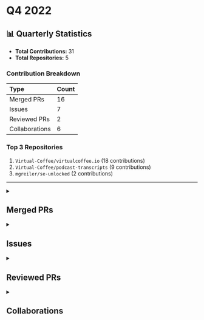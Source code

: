 # Q4 2022

## 📊 Quarterly Statistics

* **Total Contributions:** 31
* **Total Repositories:** 5

### Contribution Breakdown

| Type | Count |
| :--- | :--- |
| Merged PRs | 16 |
| Issues | 7 |
| Reviewed PRs | 2 |
| Collaborations | 6 |

### Top 3 Repositories

1. `Virtual-Coffee/virtualcoffee.io` (18 contributions)
2. `Virtual-Coffee/podcast-transcripts` (9 contributions)
3. `mgreiler/se-unlocked` (2 contributions)

---

<details>
  <summary><h2>Merged PRs</h2></summary>
<table style='width:100%; table-layout:fixed;'>
  <thead>
    <tr>
      <th style='width:5%;'>No.</th>
      <th style='width:20%;'>Project Name</th>
      <th style='width:20%;'>Title</th>
      <th style='width:35%;'>Description</th>
      <th style='width:20%;'>Date</th>
    </tr>
  </thead>
  <tbody>
    <tr>
      <td>1.</td>
      <td>Virtual-Coffee/podcast-transcripts</td>
      <td><a href='https://github.com/Virtual-Coffee/podcast-transcripts/pull/87'>Improve episode transcription Season 6 Episode 8</a></td>
      <td>## Link Issue<br>Closes #86  <br><br>## Description<br><br>- Improve transcript Season 6 Episode 8 with Shelley McHardy.<br>- Run `yarn check-srt` and fix incorrect timestamps.</td>
      <td>2022-12-28</td>
    </tr>
    <tr>
      <td>2.</td>
      <td>Virtual-Coffee/virtualcoffee.io</td>
      <td><a href='https://github.com/Virtual-Coffee/virtualcoffee.io/pull/776'>Add December 2022 newsletter to the website</a></td>
      <td>## Linked Issue<br><br>Closes #775 <br><br>&lt;!--<br><br>If you have a pull request related to a current issue please link to that issue number.<br><br>That issue can be linked to the pull request by using the side panel in the Github UI or using the `#` symbol followed by the number of the associated issue.<br><br>To link a pull request to an issue to show that a fix is in progress and to automatically close the issue when someone merges the pull request, type the keyword &quot;Closes&quot; followed by a reference to the issue. For example, Closes #404 or Closes Virtual-Coffee/virtualcoffee.io/issues/404.<br><br>--&gt;<br><br>## Description<br><br>- Add November 2022 newsletter.<br>- Update ` newsletters.ts`. <br><br>&lt;!--<br><br>A pull request description describes what constitutes the Pull Request and what changes you have made to the code.<br><br>It explains what you&#39;ve done, including any code changes, configuration changes, migrations included, new APIs introduced, changes made to old APIs, any new workers/crons introduced in the system, copy changes, and so on. You get the gist.<br><br>A good description informs everyone that is reaading it of the purpose of the pull request. This helps not just the current maintainers but anyone reading it now or in the future to understand your intent.<br><br>If the request is not complete but you want feedback use  Draft Pull Request option of the Pull request dropdown menu.<br><br>@mention individuals that you want to review the PR, and mention why. (“ @username I want to know what you think of this code.”)<br><br>--&gt;<br><br>## Methodology<br><br>&lt;!--<br><br>This section explains why the above changes explained were done.<br><br>Sometimes a developer feels that it&#39;s okay to write &quot;Business/Product requirement&quot; in the description. That&#39;s fine, but doing so defeats the purpose of this section.<br><br>If there is a better explanation as to why the changes were suggested, it&#39;s always good to attach a document reference link for that information.<br><br>A good &quot;Why&quot; section should explain the reasoning behind any changes.<br><br>--&gt;<br><br>## Code of Conduct<br><br>&gt; By submitting this pull request, you agree to follow our [Code of Conduct](https://virtualcoffee.io/code-of-conduct/)<br></td>
      <td>2022-12-15</td>
    </tr>
    <tr>
      <td>3.</td>
      <td>Virtual-Coffee/virtualcoffee.io</td>
      <td><a href='https://github.com/Virtual-Coffee/virtualcoffee.io/pull/763'>Update events page with recorded events section</a></td>
      <td>## Linked Issue<br><br>Closes #752 <br><br>&lt;!--<br><br>If you have a pull request related to a current issue please link to that issue number.<br><br>That issue can be linked to the pull request by using the side panel in the Github UI or using the `#` symbol followed by the number of the associated issue.<br><br>To link a pull request to an issue to show that a fix is in progress and to automatically close the issue when someone merges the pull request, type the keyword &quot;Closes&quot; followed by a reference to the issue. For example, Closes #404 or Closes Virtual-Coffee/virtualcoffee.io/issues/404.<br><br>--&gt;<br><br>## Description<br><br>- Add &quot;Recorded Events&quot; section to the Events page.<br><br>&lt;!--<br><br>A pull request description describes what constitutes the Pull Request and what changes you have made to the code.<br><br>It explains what you&#39;ve done, including any code changes, configuration changes, migrations included, new APIs introduced, changes made to old APIs, any new workers/crons introduced in the system, copy changes, and so on. You get the gist.<br><br>A good description informs everyone that is reaading it of the purpose of the pull request. This helps not just the current maintainers but anyone reading it now or in the future to understand your intent.<br><br>If the request is not complete but you want feedback use  Draft Pull Request option of the Pull request dropdown menu.<br><br>@mention individuals that you want to review the PR, and mention why. (“ @username I want to know what you think of this code.”)<br><br>--&gt;<br><br>## Methodology<br><br>&lt;!--<br><br>This section explains why the above changes explained were done.<br><br>Sometimes a developer feels that it&#39;s okay to write &quot;Business/Product requirement&quot; in the description. That&#39;s fine, but doing so defeats the purpose of this section.<br><br>If there is a better explanation as to why the changes were suggested, it&#39;s always good to attach a document reference link for that information.<br><br>A good &quot;Why&quot; section should explain the reasoning behind any changes.<br><br>--&gt;<br><br>## Code of Conduct<br><br>&gt; By submitting this pull request, you agree to follow our [Code of Conduct](https://virtualcoffee.io/code-of-conduct/)<br></td>
      <td>2022-12-07</td>
    </tr>
    <tr>
      <td>4.</td>
      <td>Virtual-Coffee/podcast-transcripts</td>
      <td><a href='https://github.com/Virtual-Coffee/podcast-transcripts/pull/85'>Improve episode transcription Season 3 Episode 3</a></td>
      <td>## Link Issue<br>Closes #57 <br><br>## Description<br><br>- Improve transcript Season 3 Episode 3 with Ayu Adiati.<br>- Run `yarn check-srt` and fix incorrect timestamps.</td>
      <td>2022-11-25</td>
    </tr>
    <tr>
      <td>5.</td>
      <td>Virtual-Coffee/podcast-transcripts</td>
      <td><a href='https://github.com/Virtual-Coffee/podcast-transcripts/pull/84'>Improve episode transcription Season 6 Episode 7</a></td>
      <td>## Link Issue<br>Closes #39 <br><br>## Description<br><br>- Improve transcript Season 6 Episode 7 with Ryan Kahn.<br>- Run `yarn check-srt` and fix incorrect timestamps.</td>
      <td>2022-11-11</td>
    </tr>
    <tr>
      <td>6.</td>
      <td>Virtual-Coffee/virtualcoffee.io</td>
      <td><a href='https://github.com/Virtual-Coffee/virtualcoffee.io/pull/745'>Add November 2022 newsletter to the website</a></td>
      <td>## Linked Issue<br><br>Closes #742 <br><br>&lt;!--<br><br>If you have a pull request related to a current issue please link to that issue number.<br><br>That issue can be linked to the pull request by using the side panel in the Github UI or using the `#` symbol followed by the number of the associated issue.<br><br>To link a pull request to an issue to show that a fix is in progress and to automatically close the issue when someone merges the pull request, type the keyword &quot;Closes&quot; followed by a reference to the issue. For example, Closes #404 or Closes Virtual-Coffee/virtualcoffee.io/issues/404.<br><br>--&gt;<br><br>## Description<br><br>- Add November 2022 newsletter.<br>- Update `newsletters.ts`<br><br>&lt;!--<br><br>A pull request description describes what constitutes the Pull Request and what changes you have made to the code.<br><br>It explains what you&#39;ve done, including any code changes, configuration changes, migrations included, new APIs introduced, changes made to old APIs, any new workers/crons introduced in the system, copy changes, and so on. You get the gist.<br><br>A good description informs everyone that is reaading it of the purpose of the pull request. This helps not just the current maintainers but anyone reading it now or in the future to understand your intent.<br><br>If the request is not complete but you want feedback use  Draft Pull Request option of the Pull request dropdown menu.<br><br>@mention individuals that you want to review the PR, and mention why. (“ @username I want to know what you think of this code.”)<br><br>--&gt;<br><br>## Methodology<br><br>&lt;!--<br><br>This section explains why the above changes explained were done.<br><br>Sometimes a developer feels that it&#39;s okay to write &quot;Business/Product requirement&quot; in the description. That&#39;s fine, but doing so defeats the purpose of this section.<br><br>If there is a better explanation as to why the changes were suggested, it&#39;s always good to attach a document reference link for that information.<br><br>A good &quot;Why&quot; section should explain the reasoning behind any changes.<br><br>--&gt;<br><br>## Code of Conduct<br><br>&gt; By submitting this pull request, you agree to follow our [Code of Conduct](https://virtualcoffee.io/code-of-conduct/)<br></td>
      <td>2022-11-06</td>
    </tr>
    <tr>
      <td>7.</td>
      <td>Virtual-Coffee/virtualcoffee.io</td>
      <td><a href='https://github.com/Virtual-Coffee/virtualcoffee.io/pull/728'>Convert `newsletters.js` to TypeScript</a></td>
      <td>## Linked Issue<br><br>Closes #688 <br><br>&lt;!--<br><br>If you have a pull request related to a current issue please link to that issue number.<br><br>That issue can be linked to the pull request by using the side panel in the Github UI or using the `#` symbol followed by the number of the associated issue.<br><br>To link a pull request to an issue to show that a fix is in progress and to automatically close the issue when someone merges the pull request, type the keyword &quot;Closes&quot; followed by a reference to the issue. For example, Closes #404 or Closes Virtual-Coffee/virtualcoffee.io/issues/404.<br><br>--&gt;<br><br>## Description<br><br>- Change file name from `newsletters.js` to `newsletters.ts`<br>- Implement TypeScript in `newsletters.ts`<br>- Add comments in `newsletters.ts`<br><br>&lt;!--<br><br>A pull request description describes what constitutes the Pull Request and what changes you have made to the code.<br><br>It explains what you&#39;ve done, including any code changes, configuration changes, migrations included, new APIs introduced, changes made to old APIs, any new workers/crons introduced in the system, copy changes, and so on. You get the gist.<br><br>A good description informs everyone that is reaading it of the purpose of the pull request. This helps not just the current maintainers but anyone reading it now or in the future to understand your intent.<br><br>If the request is not complete but you want feedback use  Draft Pull Request option of the Pull request dropdown menu.<br><br>@mention individuals that you want to review the PR, and mention why. (“ @username I want to know what you think of this code.”)<br><br>--&gt;<br><br>## Methodology<br><br>&lt;!--<br><br>This section explains why the above changes explained were done.<br><br>Sometimes a developer feels that it&#39;s okay to write &quot;Business/Product requirement&quot; in the description. That&#39;s fine, but doing so defeats the purpose of this section.<br><br>If there is a better explanation as to why the changes were suggested, it&#39;s always good to attach a document reference link for that information.<br><br>A good &quot;Why&quot; section should explain the reasoning behind any changes.<br><br>--&gt;<br><br>## Code of Conduct<br><br>&gt; By submitting this pull request, you agree to follow our [Code of Conduct](https://virtualcoffee.io/code-of-conduct/)<br></td>
      <td>2022-10-21</td>
    </tr>
    <tr>
      <td>8.</td>
      <td>Virtual-Coffee/virtualcoffee.io</td>
      <td><a href='https://github.com/Virtual-Coffee/virtualcoffee.io/pull/708'>Fix links on Table of Content in CONTRIBUTING.md</a></td>
      <td>## Linked Issue<br><br>Closes #707<br><br>&lt;!--<br><br>If you have a pull request related to a current issue please link to that issue number.<br><br>That issue can be linked to the pull request by using the side panel in the Github UI or using the `#` symbol followed by the number of the associated issue.<br><br>To link a pull request to an issue to show that a fix is in progress and to automatically close the issue when someone merges the pull request, type the keyword &quot;Closes&quot; followed by a reference to the issue. For example, Closes #404 or Closes Virtual-Coffee/virtualcoffee.io/issues/404.<br><br>--&gt;<br><br>## Description<br><br>Update `CONTRIBUTING.md`:<br>- Fix links on the Table of Content.<br>- Fix typos.<br>- Minor tweaks.<br>- Fix headings to follow semantic HTML.<br><br>&lt;!--<br><br>A pull request description describes what constitutes the Pull Request and what changes you have made to the code.<br><br>It explains what you&#39;ve done, including any code changes, configuration changes, migrations included, new APIs introduced, changes made to old APIs, any new workers/crons introduced in the system, copy changes, and so on. You get the gist.<br><br>A good description informs everyone that is reaading it of the purpose of the pull request. This helps not just the current maintainers but anyone reading it now or in the future to understand your intent.<br><br>If the request is not complete but you want feedback use  Draft Pull Request option of the Pull request dropdown menu.<br><br>@mention individuals that you want to review the PR, and mention why. (“ @username I want to know what you think of this code.”)<br><br>--&gt;<br><br>## Methodology<br><br>&lt;!--<br><br>This section explains why the above changes explained were done.<br><br>Sometimes a developer feels that it&#39;s okay to write &quot;Business/Product requirement&quot; in the description. That&#39;s fine, but doing so defeats the purpose of this section.<br><br>If there is a better explanation as to why the changes were suggested, it&#39;s always good to attach a document reference link for that information.<br><br>A good &quot;Why&quot; section should explain the reasoning behind any changes.<br><br>--&gt;<br><br>## Code of Conduct<br><br>&gt; By submitting this pull request, you agree to follow our [Code of Conduct](https://virtualcoffee.io/code-of-conduct/)<br></td>
      <td>2022-10-14</td>
    </tr>
    <tr>
      <td>9.</td>
      <td>mgreiler/se-unlocked</td>
      <td><a href='https://github.com/mgreiler/se-unlocked/pull/156'>Improve transcript 65 Harshit Chitalia</a></td>
      <td>## Issue Link<br><br>Closes #146<br><br>## Description<br><br>- Improve transcript Episode 65 with Harshit Chitalia.<br>- Keeping max. 81 chars per line.</td>
      <td>2022-10-14</td>
    </tr>
    <tr>
      <td>10.</td>
      <td>Virtual-Coffee/virtualcoffee.io</td>
      <td><a href='https://github.com/Virtual-Coffee/virtualcoffee.io/pull/702'>Update CONTRIBUTING and README files</a></td>
      <td>## Linked Issue<br><br>Closes #699 <br><br>&lt;!--<br><br>If you have a pull request related to a current issue please link to that issue number.<br><br>That issue can be linked to the pull request by using the side panel in the Github UI or using the `#` symbol followed by the number of the associated issue.<br><br>To link a pull request to an issue to show that a fix is in progress and to automatically close the issue when someone merges the pull request, type the keyword &quot;Closes&quot; followed by a reference to the issue. For example, Closes #404 or Closes Virtual-Coffee/virtualcoffee.io/issues/404.<br><br>--&gt;<br><br>## Description<br><br>- Update `CONTRIBUTING.md`:<br>  - Change the &quot;Local development&quot; title to &quot;Setting Up Local Environment To Work On Issues&quot; in .<br>  - Add bullet point with how to create new branch.<br>- Update `README.md`:<br>  - Add bullet points to &quot;Working On The Site&quot; section with the links to `CONTRIBUTING.md` and our open source resources on the website.<br>  - Minor tweaks and fix punctuations.<br><br>&lt;!--<br><br>A pull request description describes what constitutes the Pull Request and what changes you have made to the code.<br><br>It explains what you&#39;ve done, including any code changes, configuration changes, migrations included, new APIs introduced, changes made to old APIs, any new workers/crons introduced in the system, copy changes, and so on. You get the gist.<br><br>A good description informs everyone that is reaading it of the purpose of the pull request. This helps not just the current maintainers but anyone reading it now or in the future to understand your intent.<br><br>If the request is not complete but you want feedback use  Draft Pull Request option of the Pull request dropdown menu.<br><br>@mention individuals that you want to review the PR, and mention why. (“ @username I want to know what you think of this code.”)<br><br>--&gt;<br><br>## Methodology<br><br>&lt;!--<br><br>This section explains why the above changes explained were done.<br><br>Sometimes a developer feels that it&#39;s okay to write &quot;Business/Product requirement&quot; in the description. That&#39;s fine, but doing so defeats the purpose of this section.<br><br>If there is a better explanation as to why the changes were suggested, it&#39;s always good to attach a document reference link for that information.<br><br>A good &quot;Why&quot; section should explain the reasoning behind any changes.<br><br>--&gt;<br><br>## Code of Conduct<br><br>&gt; By submitting this pull request, you agree to follow our [Code of Conduct](https://virtualcoffee.io/code-of-conduct/)<br></td>
      <td>2022-10-13</td>
    </tr>
    <tr>
      <td>11.</td>
      <td>Virtual-Coffee/podcast-transcripts</td>
      <td><a href='https://github.com/Virtual-Coffee/podcast-transcripts/pull/83'>Improve transcript Season 4 Episode 2</a></td>
      <td>## Description<br><br>- Improve transcript Season 4 Episode 2 with Todd Libby.<br>- Run `yarn check-srt` and fix incorrect timestamps.</td>
      <td>2022-10-12</td>
    </tr>
    <tr>
      <td>12.</td>
      <td>Virtual-Coffee/podcast-transcripts</td>
      <td><a href='https://github.com/Virtual-Coffee/podcast-transcripts/pull/81'>Update Podcast Docs</a></td>
      <td>## Links<br>Closes #80 <br><br>## Description<br><br>- Replace `yarn srt-check` with `yarn check-srt` in the `improve-episode-transcription.md` file.<br>- Add explanation to fix incorrect timestamps format manually in the README file. </td>
      <td>2022-10-10</td>
    </tr>
    <tr>
      <td>13.</td>
      <td>Virtual-Coffee/podcast-transcripts</td>
      <td><a href='https://github.com/Virtual-Coffee/podcast-transcripts/pull/79'>Improve episode transcription Season 5 Special Kirk Day (5_999.srt)</a></td>
      <td>## Links<br>Closes #45 <br><br>## Description<br>- Improve transcript Season 5 Special Kirk Day episode.<br>- Fix timestamps manually.<br>- Run `yarn check-srt` and fix incorrect timestamp formatting.</td>
      <td>2022-10-10</td>
    </tr>
    <tr>
      <td>14.</td>
      <td>Virtual-Coffee/virtualcoffee.io</td>
      <td><a href='https://github.com/Virtual-Coffee/virtualcoffee.io/pull/668'>Add Code of Conduct link to the footer</a></td>
      <td>## Linked Issue<br><br>Closes #653<br><br>&lt;!--<br><br>If you have a pull request related to a current issue please link to that issue number.<br><br>That issue can be linked to the pull request by using the side panel in the Github UI or using the `#` symbol followed by the number of the associated issue.<br><br>To link a pull request to an issue to show that a fix is in progress and to automatically close the issue when someone merges the pull request, type the keyword &quot;Closes&quot; followed by a reference to the issue. For example, Closes #404 or Closes Virtual-Coffee/virtualcoffee.io/issues/404.<br><br>--&gt;<br><br>## Description<br><br>- Add Code of Conduct link to the footer.<br>- Add and use `&lt;Link to&gt;` to replace `&lt;a href&gt;` for internal links.<br><br>&lt;!--<br><br>A pull request description describes what constitutes the Pull Request and what changes you have made to the code.<br><br>It explains what you&#39;ve done, including any code changes, configuration changes, migrations included, new APIs introduced, changes made to old APIs, any new workers/crons introduced in the system, copy changes, and so on. You get the gist.<br><br>A good description informs everyone that is reaading it of the purpose of the pull request. This helps not just the current maintainers but anyone reading it now or in the future to understand your intent.<br><br>If the request is not complete but you want feedback use  Draft Pull Request option of the Pull request dropdown menu.<br><br>@mention individuals that you want to review the PR, and mention why. (“ @username I want to know what you think of this code.”)<br><br>--&gt;<br><br>## Methodology<br><br>&lt;!--<br><br>This section explains why the above changes explained were done.<br><br>Sometimes a developer feels that it&#39;s okay to write &quot;Business/Product requirement&quot; in the description. That&#39;s fine, but doing so defeats the purpose of this section.<br><br>If there is a better explanation as to why the changes were suggested, it&#39;s always good to attach a document reference link for that information.<br><br>A good &quot;Why&quot; section should explain the reasoning behind any changes.<br><br>--&gt;<br><br>## Code of Conduct<br><br>&gt; By submitting this pull request, you agree to follow our [Code of Conduct](https://virtualcoffee.io/code-of-conduct/)<br></td>
      <td>2022-10-05</td>
    </tr>
    <tr>
      <td>15.</td>
      <td>Virtual-Coffee/virtualcoffee.io</td>
      <td><a href='https://github.com/Virtual-Coffee/virtualcoffee.io/pull/658'>Add Hacktoberfest 2022 badge to profile</a></td>
      <td>* Add flare<br>* Edit Hashnode&#39;s username<br><br>## Linked Issue<br><br>#643 <br><br>&lt;!--<br><br>If you have a pull request related to a current issue please link to that issue number.<br><br>That issue can be linked to the pull request by using the side panel in the Github UI or using the `#` symbol followed by the number of the associated issue.<br><br>To link a pull request to an issue to show that a fix is in progress and to automatically close the issue when someone merges the pull request, type the keyword &quot;Closes&quot; followed by a reference to the issue. For example, Closes #404 or Closes Virtual-Coffee/virtualcoffee.io/issues/404.<br><br>--&gt;<br><br>## Description<br><br>- Add Hacktoberfest 2022 badge to Ayu&#39;s member profile.<br>- Add flare<br>- Edit Hashnode&#39;s username.<br><br>&lt;!--<br><br>A pull request description describes what constitutes the Pull Request and what changes you have made to the code.<br><br>It explains what you&#39;ve done, including any code changes, configuration changes, migrations included, new APIs introduced, changes made to old APIs, any new workers/crons introduced in the system, copy changes, and so on. You get the gist.<br><br>A good description informs everyone that is reaading it of the purpose of the pull request. This helps not just the current maintainers but anyone reading it now or in the future to understand your intent.<br><br>If the request is not complete but you want feedback use  Draft Pull Request option of the Pull request dropdown menu.<br><br>@mention individuals that you want to review the PR, and mention why. (“ @username I want to know what you think of this code.”)<br><br>--&gt;<br><br>## Methodology<br><br>&lt;!--<br><br>This section explains why the above changes explained were done.<br><br>Sometimes a developer feels that it&#39;s okay to write &quot;Business/Product requirement&quot; in the description. That&#39;s fine, but doing so defeats the purpose of this section.<br><br>If there is a better explanation as to why the changes were suggested, it&#39;s always good to attach a document reference link for that information.<br><br>A good &quot;Why&quot; section should explain the reasoning behind any changes.<br><br>--&gt;<br><br>## Code of Conduct<br><br>&gt; By submitting this pull request, you agree to follow our [Code of Conduct](https://virtualcoffee.io/code-of-conduct/)<br></td>
      <td>2022-10-04</td>
    </tr>
    <tr>
      <td>16.</td>
      <td>Virtual-Coffee/virtualcoffee.io</td>
      <td><a href='https://github.com/Virtual-Coffee/virtualcoffee.io/pull/657'>Add October 2022 newsletter to website</a></td>
      <td>## Linked Issue<br><br>Closes #644 <br><br>&lt;!--<br><br>If you have a pull request related to a current issue please link to that issue number.<br><br>That issue can be linked to the pull request by using the side panel in the Github UI or using the `#` symbol followed by the number of the associated issue.<br><br>To link a pull request to an issue to show that a fix is in progress and to automatically close the issue when someone merges the pull request, type the keyword &quot;Closes&quot; followed by a reference to the issue. For example, Closes #404 or Closes Virtual-Coffee/virtualcoffee.io/issues/404.<br><br>--&gt;<br><br>## Description<br><br>- Add the October 2022 newsletter.<br>- Update `newsletter.js` to add the issue to the index.<br><br>&lt;!--<br><br>A pull request description describes what constitutes the Pull Request and what changes you have made to the code.<br><br>It explains what you&#39;ve done, including any code changes, configuration changes, migrations included, new APIs introduced, changes made to old APIs, any new workers/crons introduced in the system, copy changes, and so on. You get the gist.<br><br>A good description informs everyone that is reaading it of the purpose of the pull request. This helps not just the current maintainers but anyone reading it now or in the future to understand your intent.<br><br>If the request is not complete but you want feedback use  Draft Pull Request option of the Pull request dropdown menu.<br><br>@mention individuals that you want to review the PR, and mention why. (“ @username I want to know what you think of this code.”)<br><br>--&gt;<br><br>## Methodology<br><br>&lt;!--<br><br>This section explains why the above changes explained were done.<br><br>Sometimes a developer feels that it&#39;s okay to write &quot;Business/Product requirement&quot; in the description. That&#39;s fine, but doing so defeats the purpose of this section.<br><br>If there is a better explanation as to why the changes were suggested, it&#39;s always good to attach a document reference link for that information.<br><br>A good &quot;Why&quot; section should explain the reasoning behind any changes.<br><br>--&gt;<br><br>## Code of Conduct<br><br>&gt; By submitting this pull request, you agree to follow our [Code of Conduct](https://virtualcoffee.io/code-of-conduct/)<br></td>
      <td>2022-10-04</td>
    </tr>
  </tbody>
</table>
</details>

<details>
  <summary><h2>Issues</h2></summary>
<table style='width:100%; table-layout:fixed;'>
  <thead>
    <tr>
      <th style='width:5%;'>No.</th>
      <th style='width:20%;'>Project Name</th>
      <th style='width:20%;'>Title</th>
      <th style='width:35%;'>Description</th>
      <th style='width:20%;'>Date</th>
    </tr>
  </thead>
  <tbody>
    <tr>
      <td>1.</td>
      <td>Virtual-Coffee/podcast-transcripts</td>
      <td><a href='https://github.com/Virtual-Coffee/podcast-transcripts/issues/86'>Improve episode transcription Season 6 Episode 8</a></td>
      <td>## Issue Context<br><br>Our podcast&#39;s transcriptions are automatically generated, so there would be typos or missing words. <br><br>We want to improve every episode&#39;s transcription so they can be accessible to everyone. Currently, we are doing this manually.<br><br>## Steps To Update<br><br>- Open the file of the podcast&#39;s episode. <br>  e.g.: `1_0.srt` means season 1 episode 0<br>-  Listen to the podcast&#39;s episode and improve the transcript based on your hearing.<br>-  [Fix the format](https://github.com/Virtual-Coffee/podcast-transcripts#fixing-formatting-issues) by running `yarn check-srt`.<br>- After running `yarn check-srt`, fix timestamps suggestions format manually, if any.<br><br>## Accessibility Resources<br><br>- [Transcribing Audio to Text - W3C WAI](https://www.w3.org/WAI/media/av/transcribing/)<br><br>If you have questions or need help, please let us know.<br></td>
      <td>2022-12-28</td>
    </tr>
    <tr>
      <td>2.</td>
      <td>Virtual-Coffee/virtualcoffee.io</td>
      <td><a href='https://github.com/Virtual-Coffee/virtualcoffee.io/issues/775'>Add December 2022 newsletter to the website </a></td>
      <td>## Issue Context<br><br>Every month, we try to get the newsletter up on the site within a week of emailing it. Currently, we&#39;re moving them over &quot;by hand.&quot;<br><br>## Steps to update<br><br>In the code base, navigate to `app &gt; routes &gt; newsletter &gt; issues` and create a new file `2022-12.jsx`.<br>You can look at the existing newsletters ( `app &gt; routes &gt; newsletter &gt; issues`) as a template.<br><br>Make sure to add it to the index by following the steps in [Newsletters section in our README](https://github.com/Virtual-Coffee/virtualcoffee.io#newsletters) and update the content accordingly based on our email newsletter.<br><br>If you have questions, please let us know. We&#39;re up for pairing if anyone wants to walk through this!</td>
      <td>2022-12-14</td>
    </tr>
    <tr>
      <td>3.</td>
      <td>Virtual-Coffee/virtualcoffee.io</td>
      <td><a href='https://github.com/Virtual-Coffee/virtualcoffee.io/issues/742'>Add November 2022 newsletter to the website</a></td>
      <td>## Issue Context<br><br>Every month, we try to get the newsletter up on the site within a week of emailing it. Currently, we&#39;re moving them over &quot;by hand.&quot;<br><br>## Steps to update<br><br>In the code base, navigate to `app &gt; routes &gt; newsletter &gt; issues` and create a new file `2022-11.jsx`.<br>You can look at the existing newsletters ( `app &gt; routes &gt; newsletter &gt; issues`) as a template.<br><br>Make sure to add it to the index by following the steps in [Newsletters section in our README](https://github.com/Virtual-Coffee/virtualcoffee.io#newsletters) and update the content accordingly based on our email newsletter.<br><br>If you have questions, please let us know. We&#39;re up for pairing if anyone wants to walk through this!</td>
      <td>2022-11-05</td>
    </tr>
    <tr>
      <td>4.</td>
      <td>Virtual-Coffee/virtualcoffee.io</td>
      <td><a href='https://github.com/Virtual-Coffee/virtualcoffee.io/issues/707'>Fix links on the Table of Contents in CONTRIBUTING.md</a></td>
      <td>### Is there an existing issue for this?<br><br>- [X] I have searched the existing issues<br><br>### Context for documentation change<br><br>Some links on the Table of Content (TOC) in `CONTRIBUTING.md` are not correct. <br><br>### Proposed solution<br><br>Fix the links in the TOC.<br><br>### Resources that can help<br><br>_No response_<br><br>### Collaborators<br><br>_No response_<br><br>### Code of Conduct<br><br>- [X] I&#39;ve read the Code of Conduct and understand my responsibilities as a member of the Virtual Coffee community</td>
      <td>2022-10-14</td>
    </tr>
    <tr>
      <td>5.</td>
      <td>Virtual-Coffee/virtualcoffee.io</td>
      <td><a href='https://github.com/Virtual-Coffee/virtualcoffee.io/issues/699'>Add creating a new branch for contribution</a></td>
      <td>### Is there an existing issue for this?<br><br>- [X] I have searched the existing issues<br><br>### Context for documentation change<br><br>Noticed some contributors made changes directly on `main` branch. We want to make sure that we provide information that all contributors should create a new branch to work on changes to avoid pushing changes directly to `main` branch and keep it clean.<br><br>### Proposed solution<br><br>- Add information and how to create new branch in the `CONTRIBUTING.md`.<br>- We can use the [Local Development](https://github.com/Virtual-Coffee/virtualcoffee.io/blob/main/CONTRIBUTING.md#local-development) section to add this information.<br>- Maybe change the title as well to &quot;Working On Issues&quot; or &quot;Local Environment Preparation&quot; or &quot;Setting Up Local Environment&quot;.<br>- Link the `CONTRIBUTING.md` to all VC repos.<br><br>**Additional and need some thoughts**:<br>- Link the `CONTRIBUTING.md` to [Working on the site](https://github.com/Virtual-Coffee/virtualcoffee.io#working-on-the-site) section in the `README.md`.<br>  It would be something like:<br>    ```markdown<br>      ## Working on the site<br>      - This site is built using Remix.<br>      - Please refer to our CONTRIBUTING guidelines to make contributions.<br>     ```<br><br>### Resources that can help<br><br>_No response_<br><br>### Collaborators<br><br>@danieltott we have a section of [Working With Issues](https://github.com/Virtual-Coffee/virtualcoffee.io/blob/main/CONTRIBUTING.md#working-with-issues).<br>Would the new title of &quot;Working On Issues&quot; be confusing?<br>I&#39;m thinking of &quot;Local Environment Preparation&quot; or &quot;Setting Up Local Environment&quot;. Any thoughts?<br><br>### Code of Conduct<br><br>- [X] I&#39;ve read the Code of Conduct and understand my responsibilities as a member of the Virtual Coffee community</td>
      <td>2022-10-12</td>
    </tr>
    <tr>
      <td>6.</td>
      <td>Virtual-Coffee/podcast-transcripts</td>
      <td><a href='https://github.com/Virtual-Coffee/podcast-transcripts/issues/80'>Update Docs</a></td>
      <td>## Issue Context<br><br>- In the issues template, a couple of bullet points consist of `yarn srt-check`. But the correct command is `yarn check-srt`.<br>- Besides in the issue, we want to have an explanation in the README to fix the incorrect timestamps format manually after running `yarn check-srt`.<br><br>## Steps To Update<br>- Replace `yarn srt-check` with `yarn check-srt` in the `improve-episode-transcription.md` file.<br>- Add and explanation to fix the incorrect timestamps format manually in the README file.</td>
      <td>2022-10-10</td>
    </tr>
    <tr>
      <td>7.</td>
      <td>Virtual-Coffee/virtualcoffee.io</td>
      <td><a href='https://github.com/Virtual-Coffee/virtualcoffee.io/issues/644'>Add October 2022 newsletter to the website</a></td>
      <td>## Issue Context<br><br>Every month, we try to get the newsletter up on the site within a week of emailing it. Currently, we&#39;re moving them over &quot;by hand.&quot;<br><br>## Steps to update<br><br>In the code base, navigate to `app &gt; routes &gt; newsletter &gt; issues` and create a new file `2022-10.jsx`.<br>You can look at the existing newsletters ( `app &gt; routes &gt; newsletter &gt; issues`) as a template.<br><br>Make sure to add it to the index by following the steps in [Newsletters section in our README](https://github.com/Virtual-Coffee/virtualcoffee.io#newsletters) and update the content accordingly based on our email newsletter.<br><br>If you have questions, please let us know. We&#39;re up for pairing if anyone wants to walk through this!</td>
      <td>2022-10-03</td>
    </tr>
  </tbody>
</table>
</details>

<details>
  <summary><h2>Reviewed PRs</h2></summary>
<table style='width:100%; table-layout:fixed;'>
  <thead>
    <tr>
      <th style='width:5%;'>No.</th>
      <th style='width:20%;'>Project Name</th>
      <th style='width:20%;'>Title</th>
      <th style='width:35%;'>Description</th>
      <th style='width:20%;'>Date</th>
    </tr>
  </thead>
  <tbody>
    <tr>
      <td>1.</td>
      <td>adiati98/business-hours-airtable</td>
      <td><a href='https://github.com/adiati98/business-hours-airtable/pull/13'>Bump qs from 6.5.2 to 6.5.3</a></td>
      <td>Bumps [qs](https://github.com/ljharb/qs) from 6.5.2 to 6.5.3.<br>&lt;details&gt;<br>&lt;summary&gt;Changelog&lt;/summary&gt;<br>&lt;p&gt;&lt;em&gt;Sourced from &lt;a href=&quot;https://github.com/ljharb/qs/blob/main/CHANGELOG.md&quot;&gt;qs&#39;s changelog&lt;/a&gt;.&lt;/em&gt;&lt;/p&gt;<br>&lt;blockquote&gt;<br>&lt;h2&gt;&lt;strong&gt;6.5.3&lt;/strong&gt;&lt;/h2&gt;<br>&lt;ul&gt;<br>&lt;li&gt;[Fix] &lt;code&gt;parse&lt;/code&gt;: ignore &lt;code&gt;__proto__&lt;/code&gt; keys (&lt;a href=&quot;https://github-redirect.dependabot.com/ljharb/qs/issues/428&quot;&gt;#428&lt;/a&gt;)&lt;/li&gt;<br>&lt;li&gt;[Fix] &lt;code&gt;utils.merge&lt;/code&gt;: avoid a crash with a null target and a truthy non-array source&lt;/li&gt;<br>&lt;li&gt;[Fix] correctly parse nested arrays&lt;/li&gt;<br>&lt;li&gt;[Fix] &lt;code&gt;stringify&lt;/code&gt;: fix a crash with &lt;code&gt;strictNullHandling&lt;/code&gt; and a custom &lt;code&gt;filter&lt;/code&gt;/&lt;code&gt;serializeDate&lt;/code&gt; (&lt;a href=&quot;https://github-redirect.dependabot.com/ljharb/qs/issues/279&quot;&gt;#279&lt;/a&gt;)&lt;/li&gt;<br>&lt;li&gt;[Fix] &lt;code&gt;utils&lt;/code&gt;: &lt;code&gt;merge&lt;/code&gt;: fix crash when &lt;code&gt;source&lt;/code&gt; is a truthy primitive &amp; no options are provided&lt;/li&gt;<br>&lt;li&gt;[Fix] when &lt;code&gt;parseArrays&lt;/code&gt; is false, properly handle keys ending in &lt;code&gt;[]&lt;/code&gt;&lt;/li&gt;<br>&lt;li&gt;[Fix] fix for an impossible situation: when the formatter is called with a non-string value&lt;/li&gt;<br>&lt;li&gt;[Fix] &lt;code&gt;utils.merge&lt;/code&gt;: avoid a crash with a null target and an array source&lt;/li&gt;<br>&lt;li&gt;[Refactor] &lt;code&gt;utils&lt;/code&gt;: reduce observable [[Get]]s&lt;/li&gt;<br>&lt;li&gt;[Refactor] use cached &lt;code&gt;Array.isArray&lt;/code&gt;&lt;/li&gt;<br>&lt;li&gt;[Refactor] &lt;code&gt;stringify&lt;/code&gt;: Avoid arr = arr.concat(...), push to the existing instance (&lt;a href=&quot;https://github-redirect.dependabot.com/ljharb/qs/issues/269&quot;&gt;#269&lt;/a&gt;)&lt;/li&gt;<br>&lt;li&gt;[Refactor] &lt;code&gt;parse&lt;/code&gt;: only need to reassign the var once&lt;/li&gt;<br>&lt;li&gt;[Robustness] &lt;code&gt;stringify&lt;/code&gt;: avoid relying on a global &lt;code&gt;undefined&lt;/code&gt; (&lt;a href=&quot;https://github-redirect.dependabot.com/ljharb/qs/issues/427&quot;&gt;#427&lt;/a&gt;)&lt;/li&gt;<br>&lt;li&gt;[readme] remove travis badge; add github actions/codecov badges; update URLs&lt;/li&gt;<br>&lt;li&gt;[Docs] Clean up license text so it’s properly detected as BSD-3-Clause&lt;/li&gt;<br>&lt;li&gt;[Docs] Clarify the need for &quot;arrayLimit&quot; option&lt;/li&gt;<br>&lt;li&gt;[meta] fix README.md (&lt;a href=&quot;https://github-redirect.dependabot.com/ljharb/qs/issues/399&quot;&gt;#399&lt;/a&gt;)&lt;/li&gt;<br>&lt;li&gt;[meta] add FUNDING.yml&lt;/li&gt;<br>&lt;li&gt;[actions] backport actions from main&lt;/li&gt;<br>&lt;li&gt;[Tests] always use &lt;code&gt;String(x)&lt;/code&gt; over &lt;code&gt;x.toString()&lt;/code&gt;&lt;/li&gt;<br>&lt;li&gt;[Tests] remove nonexistent tape option&lt;/li&gt;<br>&lt;li&gt;[Dev Deps] backport from main&lt;/li&gt;<br>&lt;/ul&gt;<br>&lt;/blockquote&gt;<br>&lt;/details&gt;<br>&lt;details&gt;<br>&lt;summary&gt;Commits&lt;/summary&gt;<br>&lt;ul&gt;<br>&lt;li&gt;&lt;a href=&quot;https://github.com/ljharb/qs/commit/298bfa55d6db00ddea78dd0333509aadf9bb3077&quot;&gt;&lt;code&gt;298bfa5&lt;/code&gt;&lt;/a&gt; v6.5.3&lt;/li&gt;<br>&lt;li&gt;&lt;a href=&quot;https://github.com/ljharb/qs/commit/ed0f5dcbef4b168a8ae299d78b1e4a2e9b1baf1f&quot;&gt;&lt;code&gt;ed0f5dc&lt;/code&gt;&lt;/a&gt; [Fix] &lt;code&gt;parse&lt;/code&gt;: ignore &lt;code&gt;__proto__&lt;/code&gt; keys (&lt;a href=&quot;https://github-redirect.dependabot.com/ljharb/qs/issues/428&quot;&gt;#428&lt;/a&gt;)&lt;/li&gt;<br>&lt;li&gt;&lt;a href=&quot;https://github.com/ljharb/qs/commit/691e739cfa40cd42604dc05a54e6154371a429ab&quot;&gt;&lt;code&gt;691e739&lt;/code&gt;&lt;/a&gt; [Robustness] &lt;code&gt;stringify&lt;/code&gt;: avoid relying on a global &lt;code&gt;undefined&lt;/code&gt; (&lt;a href=&quot;https://github-redirect.dependabot.com/ljharb/qs/issues/427&quot;&gt;#427&lt;/a&gt;)&lt;/li&gt;<br>&lt;li&gt;&lt;a href=&quot;https://github.com/ljharb/qs/commit/1072d57d38a690e1ad7616dced44390bffedcbb2&quot;&gt;&lt;code&gt;1072d57&lt;/code&gt;&lt;/a&gt; [readme] remove travis badge; add github actions/codecov badges; update URLs&lt;/li&gt;<br>&lt;li&gt;&lt;a href=&quot;https://github.com/ljharb/qs/commit/12ac1c403aaa04d1a34844f514ed9f9abfb76e64&quot;&gt;&lt;code&gt;12ac1c4&lt;/code&gt;&lt;/a&gt; [meta] fix README.md (&lt;a href=&quot;https://github-redirect.dependabot.com/ljharb/qs/issues/399&quot;&gt;#399&lt;/a&gt;)&lt;/li&gt;<br>&lt;li&gt;&lt;a href=&quot;https://github.com/ljharb/qs/commit/0338716b09fdbd4711823eeb0a14e556a2498e7a&quot;&gt;&lt;code&gt;0338716&lt;/code&gt;&lt;/a&gt; [actions] backport actions from main&lt;/li&gt;<br>&lt;li&gt;&lt;a href=&quot;https://github.com/ljharb/qs/commit/5639c20ce0a7c1332200a3181339331483e5a3a1&quot;&gt;&lt;code&gt;5639c20&lt;/code&gt;&lt;/a&gt; Clean up license text so it’s properly detected as BSD-3-Clause&lt;/li&gt;<br>&lt;li&gt;&lt;a href=&quot;https://github.com/ljharb/qs/commit/51b8a0b1b213596dd1702b837f5e7dec2229793d&quot;&gt;&lt;code&gt;51b8a0b&lt;/code&gt;&lt;/a&gt; add FUNDING.yml&lt;/li&gt;<br>&lt;li&gt;&lt;a href=&quot;https://github.com/ljharb/qs/commit/45f675936e742d92fac8d4dae5cfc385c576a977&quot;&gt;&lt;code&gt;45f6759&lt;/code&gt;&lt;/a&gt; [Fix] fix for an impossible situation: when the formatter is called with a no...&lt;/li&gt;<br>&lt;li&gt;&lt;a href=&quot;https://github.com/ljharb/qs/commit/f814a7f8f2af059f8158f7e4b2bf8b46aeb62cd3&quot;&gt;&lt;code&gt;f814a7f&lt;/code&gt;&lt;/a&gt; [Dev Deps] backport from main&lt;/li&gt;<br>&lt;li&gt;Additional commits viewable in &lt;a href=&quot;https://github.com/ljharb/qs/compare/v6.5.2...v6.5.3&quot;&gt;compare view&lt;/a&gt;&lt;/li&gt;<br>&lt;/ul&gt;<br>&lt;/details&gt;<br>&lt;br /&gt;<br><br><br>[![Dependabot compatibility score](https://dependabot-badges.githubapp.com/badges/compatibility_score?dependency-name=qs&package-manager=npm_and_yarn&previous-version=6.5.2&new-version=6.5.3)](https://docs.github.com/en/github/managing-security-vulnerabilities/about-dependabot-security-updates#about-compatibility-scores)<br><br>Dependabot will resolve any conflicts with this PR as long as you don&#39;t alter it yourself. You can also trigger a rebase manually by commenting `@dependabot rebase`.<br><br>[//]: # (dependabot-automerge-start)<br>[//]: # (dependabot-automerge-end)<br><br>---<br><br>&lt;details&gt;<br>&lt;summary&gt;Dependabot commands and options&lt;/summary&gt;<br>&lt;br /&gt;<br><br>You can trigger Dependabot actions by commenting on this PR:<br>- `@dependabot rebase` will rebase this PR<br>- `@dependabot recreate` will recreate this PR, overwriting any edits that have been made to it<br>- `@dependabot merge` will merge this PR after your CI passes on it<br>- `@dependabot squash and merge` will squash and merge this PR after your CI passes on it<br>- `@dependabot cancel merge` will cancel a previously requested merge and block automerging<br>- `@dependabot reopen` will reopen this PR if it is closed<br>- `@dependabot close` will close this PR and stop Dependabot recreating it. You can achieve the same result by closing it manually<br>- `@dependabot ignore this major version` will close this PR and stop Dependabot creating any more for this major version (unless you reopen the PR or upgrade to it yourself)<br>- `@dependabot ignore this minor version` will close this PR and stop Dependabot creating any more for this minor version (unless you reopen the PR or upgrade to it yourself)<br>- `@dependabot ignore this dependency` will close this PR and stop Dependabot creating any more for this dependency (unless you reopen the PR or upgrade to it yourself)<br>- `@dependabot use these labels` will set the current labels as the default for future PRs for this repo and language<br>- `@dependabot use these reviewers` will set the current reviewers as the default for future PRs for this repo and language<br>- `@dependabot use these assignees` will set the current assignees as the default for future PRs for this repo and language<br>- `@dependabot use this milestone` will set the current milestone as the default for future PRs for this repo and language<br><br>You can disable automated security fix PRs for this repo from the [Security Alerts page](https://github.com/adiati98/business-hours-airtable/network/alerts).<br><br>&lt;/details&gt;</td>
      <td>2022-12-14</td>
    </tr>
    <tr>
      <td>2.</td>
      <td>Virtual-Coffee/podcast-transcripts</td>
      <td><a href='https://github.com/Virtual-Coffee/podcast-transcripts/pull/78'>update transcript for 4_2</a></td>
      <td>### Description<br>Improved auto generated transcripts for  Season 4 Episode 2 with Todd Libby.<br>Ran yarn check-srt to fix incorrect timestamp formatting.<br>Fixed colon error<br><br>closes #47 </td>
      <td>2022-10-12</td>
    </tr>
  </tbody>
</table>
</details>

<details>
  <summary><h2>Collaborations</h2></summary>
<table style='width:100%; table-layout:fixed;'>
  <thead>
    <tr>
      <th style='width:5%;'>No.</th>
      <th style='width:20%;'>Project Name</th>
      <th style='width:20%;'>Title</th>
      <th style='width:35%;'>Description</th>
      <th style='width:20%;'>Date</th>
    </tr>
  </thead>
  <tbody>
    <tr>
      <td>1.</td>
      <td>Virtual-Coffee/virtualcoffee.io</td>
      <td><a href='https://github.com/Virtual-Coffee/virtualcoffee.io/issues/752'>Add section to events page about our youtube page</a></td>
      <td>### Is there an existing issue for this?<br><br>- [X] I have searched the existing issues<br><br>### Issue Context<br><br>There&#39;s not a ton of visibility to our [YouTube channel](https://youtube.com/@VirtualCoffeeIO) on the site - I think a good spot for this would be the top of the [events page](https://virtualcoffee.io/events).<br><br><br><br>### Proposed solution<br><br>The simplest solution would be an additional paragraph in the intro section saying something like &quot;many of our events are recorded, you can find them here&quot;. Or maybe a little bit more calling out some of our playlists/series...<br><br>Bonus points:<br><br>~Not sure if this is a good idea or not, but we could pull in the latest x videos and display bigger thumbnails links to them? I don&#39;t think I&#39;d want to embed videos but certainly grabbing some data in the loader and displaying them here could be cool. This would take some more design thought obviously, and it might not even work visually, so if someone took this part on, you&#39;d have to be ok with possibly trashing the work at the end if that&#39;s what happens.~<br><br>~This would need to be a server-side thing (done in the loader), not a client-side thing. IE I won&#39;t want to be loading any client-side js from youtube.~<br><br>Edit: Doing this later<br><br>### Alternatives Considered<br><br>_No response_<br><br>### Additional Resources<br><br>- [YouTube Data API Node.js Quickstart](https://developers.google.com/youtube/v3/quickstart/nodejs)<br>- [remix loaders](https://remix.run/docs/en/v1/api/conventions#loader)<br><br>### Code of Conduct<br><br>- [X] I&#39;ve read the Code of Conduct and understand my responsibilities as a member of the Virtual Coffee community</td>
      <td>2022-12-15</td>
    </tr>
    <tr>
      <td>2.</td>
      <td>Virtual-Coffee/virtualcoffee.io</td>
      <td><a href='https://github.com/Virtual-Coffee/virtualcoffee.io/issues/653'>Add Code of Conduct link to the footer</a></td>
      <td>### Is there an existing issue for this?<br><br>- [X] I have searched the existing issues<br><br>### Issue Context<br><br>To make it easier to find, let&#39;s add a link to [our Code of Conduct](https://virtualcoffee.io/code-of-conduct) in the footer of the site.<br><br>### Proposed solution<br><br>In [app/components/layouts/Root.jsx](https://github.com/Virtual-Coffee/virtualcoffee.io/blob/main/app/components/layouts/Root.jsx), add a link to `/code-of-conduct` right after the &quot;Contact Us&quot; link.<br><br>### Alternatives Considered<br><br>_No response_<br><br>### Additional Resources<br><br>_No response_<br><br>### Code of Conduct<br><br>- [X] I&#39;ve read the Code of Conduct and understand my responsibilities as a member of the Virtual Coffee community</td>
      <td>2022-10-05</td>
    </tr>
    <tr>
      <td>3.</td>
      <td>mgreiler/se-unlocked</td>
      <td><a href='https://github.com/mgreiler/se-unlocked/issues/146'>Improve transcript 65 Harshit Chitalia</a></td>
      <td>Please help improve the transcript for this episode.<br><br>- You can either listen to the episode and improve the transcript based on what you hear.<br>- Another option is to read through the transcript and improve it purely based on the issues you detect when reading it.<br>- You do not have to improve the complete transcript. You can also only work on half of it.<br>- Every little help to make the podcast more accessible is awesome.<br>- If you need help, please feel free to reach out to me<br><br>BTW, the transcript has an intentional ~80-chars max line wrap (i.e., a new line starts after max 80 chars). Please keep it in that format. Thank you.</td>
      <td>2022-10-15</td>
    </tr>
    <tr>
      <td>4.</td>
      <td>Virtual-Coffee/virtualcoffee.io</td>
      <td><a href='https://github.com/Virtual-Coffee/virtualcoffee.io/issues/643'>Give yourself the Hacktoberfest2022 badge!</a></td>
      <td>---<br><br>### Note - only PRs from existing Virtual Coffee members participating in the Virtual Coffee Hacktoberfest Initiative will be accepted.<br><br>---<br><br>### First step - complete #13 if you haven&#39;t already!<br><br>If you haven&#39;t completed #13 already, it is perfectly fine to do that _and_ this in the same Pull Request.<br><br>### Steps:<br><br>- Find your member file (it will be `members/members/yourgithubuser.ts` where `yourgithubuser` is your user name on github.<br>- Near the end of the file, there is a `badges` array:<br>  ```js<br>  badges: [],<br>  ```<br>- Add `&#39;Hacktoberfest2022&#39;` to the array<br>- Save, commit, and file a Pull Request!<br>- Bonus: while you&#39;re in there, take a look at the `flare` section for a little bit of fun 😁<br><br>Our [original issue for adding your member profile](https://github.com/Virtual-Coffee/virtualcoffee.io/issues/13) has a lot of details about previewing locally and interacting with GitHub - definitely check that out if you&#39;d like to preview locally!<br></td>
      <td>2022-11-28</td>
    </tr>
    <tr>
      <td>5.</td>
      <td>Virtual-Coffee/virtualcoffee.io</td>
      <td><a href='https://github.com/Virtual-Coffee/virtualcoffee.io/issues/616'>Update site to reflect new membership guidelines</a></td>
      <td>- active volunteers must invite new members<br>- new members must join a coffee first <br>- slack invites to members who attend should be sent within 24 hrs. <br>- we believe that live interaction is part of what makes VC special; we continually try to provide support to all of our members no matter what stage they&#39;re at; we value the health of the community over growth every single day.</td>
      <td>2022-10-05</td>
    </tr>
    <tr>
      <td>6.</td>
      <td>BekahHW/postpartum-wellness-app</td>
      <td><a href='https://github.com/BekahHW/postpartum-wellness-app/issues/56'>Add a mindfulness screen</a></td>
      <td>We have the positivity toolbox, and now we need to add some activities for each of the &quot;tools.&quot; This is for the Mindfulness Screen.<br><br>## Steps<br>_I need to add some thoughts on design, but for now, it needs to stay consistent with the colors and fonts we&#39;ve been using._<br>- [ ] Create a file called MindfulnessScreen<br>- [ ] For this screen, let&#39;s start by hard-coding this mindfulness activity:<br>       - &quot;Let&#39;s be present at this moment through all of our senses: What do you hear? What do you see? What can you taste? <br>       What can you smell? What can you feel?&quot;<br>- [ ] In the positivity toolbox, add this to the path for the mindfulness card.<br></td>
      <td>2022-10-12</td>
    </tr>
  </tbody>
</table>
</details>

